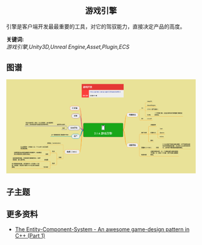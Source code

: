 <h2 align="center">游戏引擎</h2>
<p>
引擎是客户端开发最最重要的工具，对它的驾驭能力，直接决定产品的高度。
</p>

**关键词:**<br/>
*游戏引擎,Unity3D,Unreal Engine,Asset,Plugin,ECS*

## 图谱
![图片加载中...](../exports/2.1.6.游戏引擎.png?raw=true)

## 子主题

## 更多资料
* [The Entity-Component-System - An awesome game-design pattern in C++ (Part 1)](https://www.gamedeveloper.com/design/the-entity-component-system---an-awesome-game-design-pattern-in-c-part-1-)